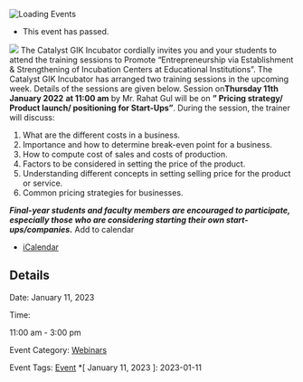 ![Loading Events](https://giki.edu.pk/event/session-on-pricing-strategyproduct-launchpositioning-for-start-ups/)
  * This event has passed.


![](https://giki.edu.pk/wp-content/uploads/2022/12/Rahat-gul-Poster-Social-Media-11-Jan.png)
The Catalyst GIK Incubator cordially invites you and your students to attend the training sessions to Promote “Entrepreneurship via Establishment & Strengthening of Incubation Centers at Educational Institutions”.
The Catalyst GIK Incubator has arranged two training sessions in the upcoming week. Details of the sessions are given below.
Session on**Thursday 11th January 2022** **at 11:00 am** by Mr. Rahat Gul will be on **” Pricing strategy/ Product launch/ positioning for Start-Ups”**. During the session, the trainer will discuss:
  1. What are the different costs in a business.
  2. Importance and how to determine break-even point for a business.
  3. How to compute cost of sales and costs of production.
  4. Factors to be considered in setting the price of the product.
  5. Understanding different concepts in setting selling price for the product or service.
  6. Common pricing strategies for businesses.


**_Final-year students and faculty members are encouraged to participate, especially those who are considering starting their own start-ups/companies._**
Add to calendar 
  * [ iCalendar ](webcal://giki.edu.pk/event/session-on-pricing-strategyproduct-launchpositioning-for-start-ups/?ical=1)


##  Details  

Date: 
     January 11, 2023  

Time: 
    
11:00 am - 3:00 pm  

Event Category:
    [Webinars](https://giki.edu.pk/events/category/webinars/) 

Event Tags:
    [Event](https://giki.edu.pk/events/tag/event/)
  *[ January 11, 2023 ]: 2023-01-11
